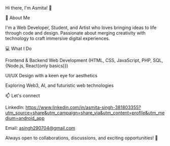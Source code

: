 Hi there, I'm Asmita! 👋

🚀 About Me

I'm a Web Developer, Student, and Artist who loves bringing ideas to life through code and design. Passionate about merging creativity with technology to craft immersive digital experiences.

💻 What I Do

Frontend & Backend Web Development (HTML, CSS, JavaScript, PHP, SQL, {Node.js, React(only basics)})

UI/UX Design with a keen eye for aesthetics

Exploring Web3, AI, and futuristic web technologies


📫 Let's connect 

LinkedIn: https://www.linkedin.com/in/asmita-singh-381803355?utm_source=share&utm_campaign=share_via&utm_content=profile&utm_medium=android_app

Email: asingh290704@gmail.com 


Always open to collaborations, discussions, and exciting opportunities! 🚀